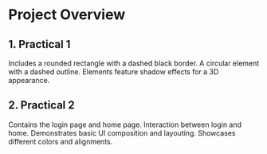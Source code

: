 # Project Overview

## 1. Practical 1
Includes a rounded rectangle with a dashed black border.
A circular element with a dashed outline.
Elements feature shadow effects for a 3D appearance.

## 2. Practical 2
Contains the login page and home page.
Interaction between login and home.
Demonstrates basic UI composition and layouting.
Showcases different colors and alignments.
